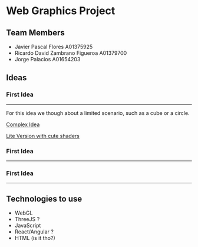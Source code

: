 # Web Graphics Project

## Team Members
* Javier Pascal Flores A01375925
* Ricardo David Zambrano Figueroa A01379700
* Jorge Palacios A01654203
## Ideas

### First Idea
---

For this idea we though about a limited scenario, such as a cube or a circle.

[Complex Idea](https://threejs.org/examples/#webgl_animation_keyframes)

[Lite Version with cute shaders](https://threejs-journey.xyz/)

### First Idea
---
### First Idea
---

## Technologies to use
* WebGL
* ThreeJS ?
* JavaScript 
* React/Angular ?
* HTML (is it tho?)


